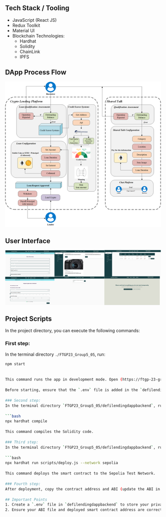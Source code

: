 ## Tech Stack / Tooling

- JavaScript (React JS)
- Redux Toolkit
- Material UI
- Blockchain Technologies:
  - Hardhat
  - Solidity
  - ChainLink
  - IPFS


## DApp Process Flow

![DApp Process Flow](image/Fig2.jpg)


## User Interface

![User Interface](image/Fig1.jpg)




## Project Scripts

In the project directory, you can execute the following commands:

### First step:

In the terminal directory `./FTGP23_Group5_05`, run:

```bash
npm start


This command runs the app in development mode. Open (https://ftgp-23-group5-05.vercel.app/) to view it in your browser. The page will automatically reload if you make changes. You might also see lint errors in the console.

Before starting, ensure that the `.env` file is added in the `defilendingdappbackend` directory with the keys `ALCHEMY_API_KEY_URL` and `SEPOLIA_PRIVATE_KEY`.

### Second step:
In the terminal directory `FTGP23_Group5_05/defilendingdappbackend`, run:

```bash
npx hardhat compile

This command compiles the Solidity code.

### Third step:
In the terminal directory `FTGP23_Group5_05/defilendingdappbackend`, run:

```bash
npx hardhat run scripts/deploy.js --network sepolia

This command deploys the smart contract to the Sepolia Test Network.

### Fourth step:
After deployment, copy the contract address and ABI (update the ABI in `src/constants/index.js` only if the contract has changed).

## Important Points
1. Create a `.env` file in `defilendingdappbackend` to store your private key and Alchemy API key URL.
2. Ensure your ABI file and deployed smart contract address are correctly referenced in the `src/constants/index.js` file on the frontend.

